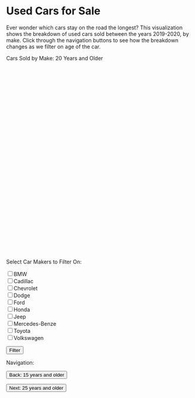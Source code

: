 <html>
  <script src='https://d3js.org/d3.v5.min.js'></script>
  <head>
    <link rel="stylesheet" href="styles.css">
  </head>
  <body onload='init()'>
    <h1>Used Cars for Sale</h1>
    <p class="desc">
      Ever wonder which cars stay on the road the longest? This visualization shows the breakdown of used cars sold between the years 2019-2020, by make. Click through the navigation buttons to see how the breakdown changes as we filter on age of the car.
    </p>
    <p class="chart-title">
    	Cars Sold by Make: 20 Years and Older
    </p>
    <div id="legend">
    </div>
    <svg id="chart" width=500 height=500>
    </svg>
    <div class="filter">
      <p>Select Car Makers to Filter On:</p>
    <label for="c1"> <input type="checkbox" name="make" value="BMW" id="c1">BMW</label><br>
    <label for="c2"><input type="checkbox" name="make" value="Cadillac" id="c2">Cadillac</label><br>
    <label for="c3"><input type="checkbox" name="make" value="Chevrolet" id="c3">Chevrolet</label><br>
    <label for="c3"><input type="checkbox" name="make" value="Dodge" id="c3">Dodge</label><br>
    <label for="c3"><input type="checkbox" name="make" value="Ford" id="c3">Ford</label><br>
    <label for="c3"><input type="checkbox" name="make" value="Honda" id="c3">Honda</label><br>
    <label for="c3"><input type="checkbox" name="make" value="Jeep" id="c3">Jeep</label><br>
    <label for="c3"><input type="checkbox" name="make" value="Mercedes-Benz" id="c3">Mercedes-Benze</label><br>
    <label for="c3"><input type="checkbox" name="make" value="Toyota" id="c3">Toyota</label><br>
    <label for="c3"><input type="checkbox" name="make" value="Volkswagen" id="c3">Volkswagen</label><br>
    <p>
        <button id="btn">Filter</button>
    </p>
     </div>
     <div class="nav">
	     <p>Navigation:</p>
	<form action="15years_plus.html">
            <input type="submit" value="Back: 15 years and older" />
        </form>
        <form action="25years_plus.html">
            <input type="submit" value="Next: 25 years and older" />
        </form>
     </div>
    <script>
      const result = [];

async function init() {
    data = await d3.csv('https://raw.githubusercontent.com/kellycosgrove/CS416_Narrative_Visualization/main/used_car_sales_agg.csv');
    var minAge = 19
    var filteredData = data.filter(function(d){ return d.agesold > minAge })

    filteredData.reduce(function(res, value) {
      if (!res[value.Make]) {
        res[value.Make] = { Make: value.Make, ID: 0*1 };
        result.push(res[value.Make])
      }
      res[value.Make].ID += value.ID*1;
      return res;
    }, {});
      
		var margin = 250;
    var radius = 250;
    var amtOfBrands = 10;
    var colors = d3.schemeCategory10.slice(0,amtOfBrands);
      
    var div = d3.select("body").append("div")	
      .attr("class", "tooltip")				
      .style("opacity", 0);

    var pie = d3.pie().value(function(d) {return d.ID});

    var path = d3.arc().innerRadius(0).outerRadius(radius);
    var ordScale = d3.scaleOrdinal()
                   .domain(result)
    .range(colors);


    d3.select("#chart").append("g").attr("transform", "translate("+margin+","+margin+")");

    d3.select("g").selectAll("arc").data(pie(result)).enter().append("path")
               .attr("d", path)
               .attr("fill", function(d) { return ordScale(d.data.Make); })
               .on("mouseover", function(d) {		
                  div.transition()		
                      .duration(200)		
                      .style("opacity", .9);		
                  div	.html(d.data.Make + "<br/>"  + d.data.ID)	
                      .style("left", (d3.event.pageX) + "px")		
                      .style("top", (d3.event.pageY - 28) + "px");	
                  })
                .on("mouseout", function(d) {		
                  div.transition()		
                      .duration(500)		
                      .style("opacity", 0);	
                  });
      
    d3.select('#legend').append('p').text('Legend');
      
    var legendItemSize = 8;
    var legendSpacing = 4;
    var xOffset = 25;
    var yOffset = 25;
    
      var legend = d3
     .select('#legend')
     .append('svg')
              .selectAll('.legendItem')
              .data(result);
                  

     legend
       .enter()
       .append('rect')
       .attr('class', 'legendItem')
       .attr('width', legendItemSize)
       .attr('height', legendItemSize)
       .style('fill', function(d) { return ordScale(d.Make); })
       .attr('transform',
                  (d, i) => {
                      var x = xOffset;
                      var y = yOffset + (legendItemSize + legendSpacing) * i;
                      return `translate(${x}, ${y})`;
                  });  

   legend
     .enter()
     .append('text')
     .attr('x', xOffset + legendItemSize + 5)
     .attr('y', (d, i) => yOffset + (legendItemSize + legendSpacing) * i + 8)
     .text(d => d.Make);

     }
     
 function changeBrand(values){
	var pie = d3.pie().value(function(d) {return d.ID});
  var margin = 250;
    var radius = 250;
    var amtOfBrands = 10;
    var colors = d3.schemeCategory10.slice(0,amtOfBrands);
    var path = d3.arc().innerRadius(0).outerRadius(radius);
    var ordScale = d3.scaleOrdinal()
                   .domain(result)
    .range(colors);
    
    document.getElementById('chart').innerHTML = "";
    document.getElementById('legend').innerHTML = "";
    
    d3.select("#chart").append("g").attr("transform", "translate("+margin+","+margin+")");
    
    var makeFilteredData = result.filter(function(d){ return values.includes(d.Make); })
    console.log(makeFilteredData)
    
    var div = d3.select("body").append("div")	
      .attr("class", "tooltip")				
      .style("opacity", 0);
  
    d3.select("g").selectAll("arc").data(pie(makeFilteredData)).enter().append("path")
                 .attr("d", path)
                 .attr("fill", function(d) { return ordScale(d.data.Make); })
                 .on("mouseover", function(d) {		
                    div.transition()		
                        .duration(200)		
                        .style("opacity", .9);		
                    div	.html(d.data.Make + "<br/>"  + d.data.ID)	
                        .style("left", (d3.event.pageX) + "px")		
                        .style("top", (d3.event.pageY - 28) + "px");	
                    })
                  .on("mouseout", function(d) {		
                    div.transition()		
                        .duration(500)		
                        .style("opacity", 0);	
                    });
      
      d3.select('#legend').append('p').text('Legend');
      
      var legendItemSize = 8;
      var legendSpacing = 4;
      var xOffset = 25;
      var yOffset = 25;
      
      
       var legend = d3
       .select('#legend')
       .append('svg')
                .selectAll('.legendItem')
                .data(makeFilteredData);


       legend
         .enter()
         .append('rect')
         .attr('class', 'legendItem')
         .attr('width', legendItemSize)
         .attr('height', legendItemSize)
         .style('fill', function(d) { return ordScale(d.Make); })
         .attr('transform',
                    (d, i) => {
                        var x = xOffset;
                        var y = yOffset + (legendItemSize + legendSpacing) * i;
                        return `translate(${x}, ${y})`;
                    });  

     legend
       .enter()
       .append('text')
       .attr('x', xOffset + legendItemSize + 5)
       .attr('y', (d, i) => yOffset + (legendItemSize + legendSpacing) * i + 8)
       .text(d => d.Make);

}
     
   const btn = document.querySelector('#btn');
   btn.addEventListener('click', (event) => {
     let checkboxes = document.querySelectorAll('input[name="make"]:checked');
     let values = [];
     checkboxes.forEach((checkbox) => {
       values.push(checkbox.value);
     });
     changeBrand(values);
       
   });   
   
    </script>
  </body>
</html>
  
